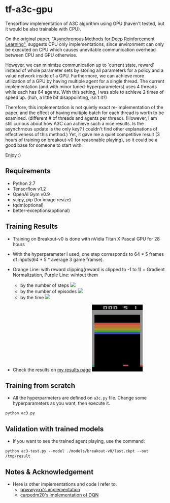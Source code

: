 # tf-a3c-gpu

Tensorflow implementation of A3C algorithm using GPU (haven't tested, but it would be also trainable with CPU).

On the original paper, ["Asynchronous Methods for Deep Reinforcement Learning"](https://arxiv.org/abs/1602.01783),
suggests CPU only implementations, since environment can only be executed on CPU which causes unevitable communication
overhead between CPU and GPU otherwise.

However, we can minimize communication up to 'current state, reward' instead of whole parameter sets by storing all parameters
for a policy and a value network inside of a GPU. Furthermore, we can achieve more utilization of a GPU by having multiple agent for a single thread.
The current implementation (and with minor tuned-hyperparameters) uses 4 threads while each has 64 agents. With this setting, I was able to achieve 2 times of speed up. (huh, a little bit disappointing, isn't it?)

Therefore, this implementation is not quietly exact re-implementation of the paper, and
the effect of having multiple batch for each thread is worth to be examined. (different # of threads and agents per thread).
(However, I am still curious about how A3C can achieve such a nice results. Is the asynchrnous update is the only key? I couldn't find other explanations of effectiveness of this method.)
Yet, it gave me a quiet competitive result (3 hours of training on breakout-v0 for reasonable playing), so it could be a good base for someone to start with.

Enjoy :)

## Requirements

- Python 2.7
- Tensorflow v1.2
- OpenAI Gym v0.9
- scipy, pip (for image resize)
- tqdm(optional)
- better-exceptions(optional)

## Training Results

- Training on Breakout-v0 is done with nVidia Titan X Pascal GPU for 28 hours
- With the hyperparameter I used, one step corresponds to 64 * 5 frames of inputs(64 * 5 * average 3 game framse).
- Orange Line: with reward clipping(reward is clipped to -1 to 1) + Gradient Normalization, Purple Line: wihtout them
    - by the number of steps
![](/assets/per_iteration.jpg)
    - by the number of episodes
![](/assets/per_eps.jpg)
    - by the time
![](/assets/per_time.jpg)

- Check the results on [my results page](https://gym.openai.com/evaluations/eval_DKtoUiYuSESwmJOOUWekw)
[![Watch the video](/assets/output.gif)](https://openai-kubernetes-prod-scoreboard.s3.amazonaws.com/v1/evaluations/eval_DKtoUiYuSESwmJOOUWekw/training_episode_batch_video.mp4)

## Training from scratch

- All the hyperparmeters are defined on `a3c.py` file. Change some hyperparameters as you want, then execute it.
```
python ac3.py
```

## Validation with trained models

- If you want to see the trained agent playing, use the command:
```
python ac3-test.py --model ./models/breakout-v0/last.ckpt --out /tmp/result
```


## Notes & Acknowledgement

- Here is other implementations and code I refer to.
    - [ppwwyyxx's implementation](https://github.com/ppwwyyxx/tensorpack/tree/master/examples/A3C-Gym)
    - [carpedm20's implementation of DQN](https://github.com/carpedm20/deep-rl-tensorflow)
